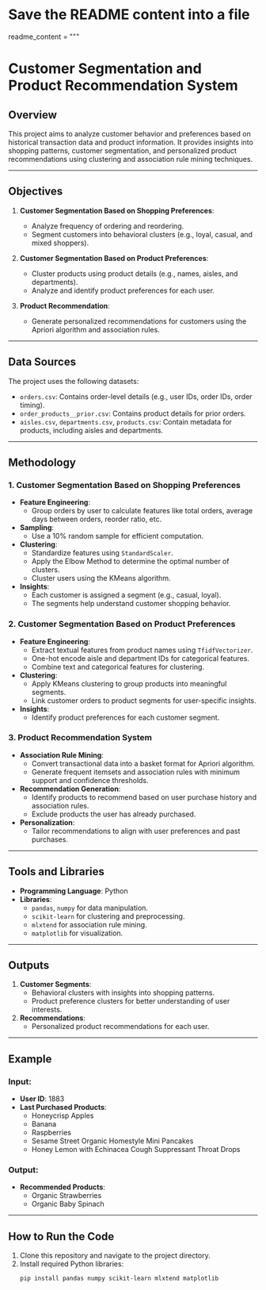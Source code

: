 # Save the README content into a file

readme_content = """
# Customer Segmentation and Product Recommendation System

## Overview
This project aims to analyze customer behavior and preferences based on historical transaction data and product information. It provides insights into shopping patterns, customer segmentation, and personalized product recommendations using clustering and association rule mining techniques.

---

## Objectives
1. **Customer Segmentation Based on Shopping Preferences**:
   - Analyze frequency of ordering and reordering.
   - Segment customers into behavioral clusters (e.g., loyal, casual, and mixed shoppers).

2. **Customer Segmentation Based on Product Preferences**:
   - Cluster products using product details (e.g., names, aisles, and departments).
   - Analyze and identify product preferences for each user.

3. **Product Recommendation**:
   - Generate personalized recommendations for customers using the Apriori algorithm and association rules.

---

## Data Sources
The project uses the following datasets:
- `orders.csv`: Contains order-level details (e.g., user IDs, order IDs, order timing).
- `order_products__prior.csv`: Contains product details for prior orders.
- `aisles.csv`, `departments.csv`, `products.csv`: Contain metadata for products, including aisles and departments.

---

## Methodology
### 1. **Customer Segmentation Based on Shopping Preferences**
   - **Feature Engineering**:
     - Group orders by user to calculate features like total orders, average days between orders, reorder ratio, etc.
   - **Sampling**:
     - Use a 10% random sample for efficient computation.
   - **Clustering**:
     - Standardize features using `StandardScaler`.
     - Apply the Elbow Method to determine the optimal number of clusters.
     - Cluster users using the KMeans algorithm.
   - **Insights**:
     - Each customer is assigned a segment (e.g., casual, loyal).
     - The segments help understand customer shopping behavior.

### 2. **Customer Segmentation Based on Product Preferences**
   - **Feature Engineering**:
     - Extract textual features from product names using `TfidfVectorizer`.
     - One-hot encode aisle and department IDs for categorical features.
     - Combine text and categorical features for clustering.
   - **Clustering**:
     - Apply KMeans clustering to group products into meaningful segments.
     - Link customer orders to product segments for user-specific insights.
   - **Insights**:
     - Identify product preferences for each customer segment.

### 3. **Product Recommendation System**
   - **Association Rule Mining**:
     - Convert transactional data into a basket format for Apriori algorithm.
     - Generate frequent itemsets and association rules with minimum support and confidence thresholds.
   - **Recommendation Generation**:
     - Identify products to recommend based on user purchase history and association rules.
     - Exclude products the user has already purchased.
   - **Personalization**:
     - Tailor recommendations to align with user preferences and past purchases.

---

## Tools and Libraries
- **Programming Language**: Python
- **Libraries**:
  - `pandas`, `numpy` for data manipulation.
  - `scikit-learn` for clustering and preprocessing.
  - `mlxtend` for association rule mining.
  - `matplotlib` for visualization.

---

## Outputs
1. **Customer Segments**:
   - Behavioral clusters with insights into shopping patterns.
   - Product preference clusters for better understanding of user interests.
2. **Recommendations**:
   - Personalized product recommendations for each user.

---

## Example
### Input:
- **User ID**: 1883
- **Last Purchased Products**:
  - Honeycrisp Apples
  - Banana
  - Raspberries
  - Sesame Street Organic Homestyle Mini Pancakes
  - Honey Lemon with Echinacea Cough Suppressant Throat Drops

### Output:
- **Recommended Products**:
  - Organic Strawberries
  - Organic Baby Spinach

---

## How to Run the Code
1. Clone this repository and navigate to the project directory.
2. Install required Python libraries:
   ```bash
   pip install pandas numpy scikit-learn mlxtend matplotlib
